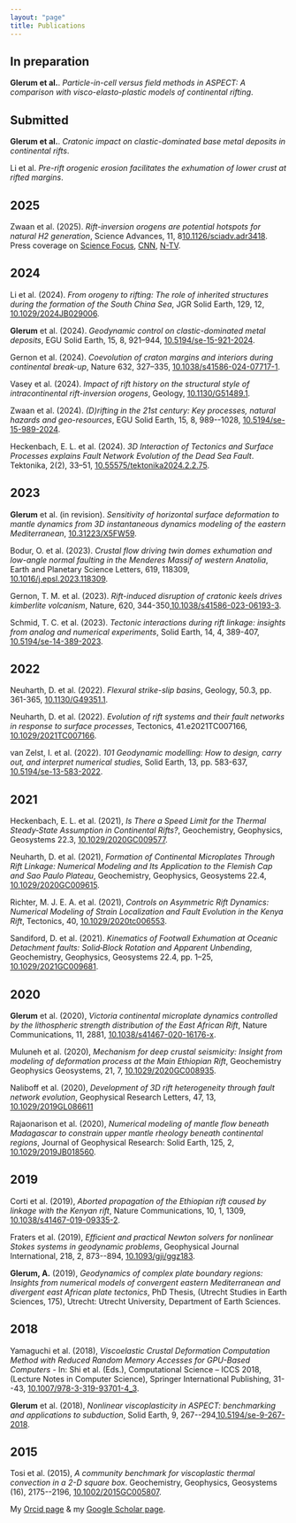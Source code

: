 ```yaml
---
layout: "page"
title: Publications
---
```


In preparation
--------------
**Glerum et al.**. *Particle-in-cell versus field methods in ASPECT: A comparison with visco-elasto-plastic models of continental rifting*.


Submitted
--------------
**Glerum et al.**. *Cratonic impact on clastic-dominated base metal deposits in continental rifts*.

Li et al. *Pre-rift orogenic erosion facilitates the exhumation of lower crust at rifted margins*.


2025
----
Zwaan et al. (2025). *Rift-inversion orogens are potential hotspots for natural H2 generation*, Science Advances, 11, 8<a href="https://doi.org/10.1126/sciadv.adr3418" target="target">10.1126/sciadv.adr3418</a>. Press coverage on <a href="https://www.sciencefocus.com/news/hydrogen-gas-mountains" target="target">Science Focus</a>, <a href="https://edition.cnn.com/2025/02/19/climate/hydrogen-reservoirs-under-mountains" target="target">CNN</a>, <a href="https://www.n-tv.de/wissen/Forscher-vermuten-Wasserstoff-Hotspots-in-Gebirgen-article25574227.html" target="target">N-TV</a>.


2024
----
Li et al. (2024). *From orogeny to rifting: The role of inherited structures during the formation of the South China Sea*, JGR Solid Earth, 129, 12, <a href="https://doi.org/10.1029/2024JB029006" target="target">10.1029/2024JB029006</a>.

**Glerum** et al. (2024). *Geodynamic control on clastic-dominated metal deposits*, EGU Solid Earth, 15, 8, 921–944, <a href="https://doi.org/10.5194/se-15-921-2024" target="target">10.5194/se-15-921-2024</a>.

Gernon et al. (2024). *Coevolution of craton margins and interiors during continental break-up*, Nature 632, 327–335, <a href="https://doi.org/10.1038/s41586-024-07717-1" target="target">10.1038/s41586-024-07717-1</a>.

Vasey et al. (2024). *Impact of rift history on the structural style of intracontinental rift-inversion orogens*, Geology, <a href="https://doi.org/10.1130/G51489.1" target="target">10.1130/G51489.1</a>. 

Zwaan et al. (2024). *(D)rifting in the 21st century: Key processes, natural hazards and geo-resources*, EGU Solid Earth, 15, 8, 989--1028, <a href="https://doi.org/10.5194/se-15-989-2024" target="target">10.5194/se-15-989-2024</a>.

Heckenbach, E. L. et al. (2024). *3D Interaction of Tectonics and Surface Processes explains Fault Network Evolution of the Dead Sea Fault*. Tektonika,  2(2), 33–51, <a href="https://doi.org/10.55575/tektonika2024.2.2.75" target="target">10.55575/tektonika2024.2.2.75</a>.


2023
----
**Glerum** et al. (in revision). *Sensitivity of horizontal surface deformation to mantle dynamics from 3D instantaneous dynamics modeling of the eastern Mediterranean*, <a href="https://doi.org/10.31223/X5FW59" target="target">10.31223/X5FW59</a>.

Bodur, O. et al. (2023). *Crustal flow driving twin domes exhumation and low-angle normal faulting in the Menderes Massif of western Anatolia*, Earth and Planetary Science Letters, 619, 118309, <a href="https://doi.org/10.1016/j.epsl.2023.118309" target="target">10.1016/j.epsl.2023.118309</a>.


Gernon, T. M. et al. (2023). *Rift-induced disruption of cratonic keels drives kimberlite volcanism*, Nature, 620, 344-350,<a href="https://doi.org/10.1038/s41586-023-06193-3" target="target">10.1038/s41586-023-06193-3</a>.

Schmid, T. C. et al. (2023). *Tectonic interactions during rift linkage: insights from analog and numerical experiments*, Solid Earth, 14, 4, 389-407, <a href="https://doi.org/10.5194/se-14-389-2023" target="target">10.5194/se-14-389-2023</a>.

2022
----
Neuharth, D. et al. (2022). *Flexural strike-slip basins*, Geology, 50.3, pp. 361-365, <a href="https://doi.org/10.1130/G49351.1" target="target">10.1130/G49351.1</a>.

Neuharth, D. et al. (2022). *Evolution of rift systems and their fault networks in response to surface processes*, Tectonics, 41.e2021TC007166, <a href="https://doi.org/10.1029/2021TC007166" target="target">10.1029/2021TC007166</a>.

van Zelst, I. et al. (2022). *101 Geodynamic modelling: How to design, carry out, and interpret
numerical studies*, Solid Earth, 13, pp. 583-637, <a href="https://doi.org/10.5194/se-13-583-2022" target="target">10.5194/se-13-583-2022</a>.

2021
----
Heckenbach, E. L. et al. (2021), *Is There a Speed Limit for the Thermal Steady‐State Assumption
in Continental Rifts?*, Geochemistry, Geophysics, Geosystems 22.3, <a href="https://doi.org/10.1029/2020GC009577" target="target">10.1029/2020GC009577</a>.

Neuharth, D. et al. (2021), *Formation of Continental Microplates Through Rift Linkage: Numerical
Modeling and Its Application to the Flemish Cap and Sao Paulo Plateau*, Geochemistry,
Geophysics, Geosystems 22.4, <a href="https://doi.org/10.1029/2020GC009615" target="target">10.1029/2020GC009615</a>.

Richter, M. J. E. A. et al. (2021), *Controls on Asymmetric Rift Dynamics: Numerical Modeling
of Strain Localization and Fault Evolution in the Kenya Rift*, Tectonics, 40, <a href="https://doi.org/10.1029/2020tc006553" target="target">10.1029/2020tc006553</a>.

Sandiford, D. et al. (2021). *Kinematics of Footwall Exhumation at Oceanic Detachment faults:
Solid‐Block Rotation and Apparent Unbending*, Geochemistry, Geophysics, Geosystems 22.4,
pp. 1–25, <a href="https://doi.org/10.1029/2021GC009681" target="target">10.1029/2021GC009681</a>.


2020
----
**Glerum** et al. (2020), *Victoria continental microplate dynamics controlled by the lithospheric strength distribution of the East African Rift*, Nature Communications, 11, 2881, <a href="https://doi.org/10.1038/s41467-020-16176-x" target="target">10.1038/s41467-020-16176-x</a>.

Muluneh et al. (2020), *Mechanism for deep crustal seismicity: Insight from modeling of deformation process at the Main Ethiopian Rift*, Geochemistry Geophysics Geosystems, 21, 7, <a href="https://doi.org/10.1029/2020GC008935" target="target">10.1029/2020GC008935</a>.

Naliboff et al. (2020), *Development of 3D rift heterogeneity through fault network evolution*, Geophysical Research Letters, 47, 13, <a href="https://doi.org/10.1029/2019GL086611" target="target">10.1029/2019GL086611</a>

Rajaonarison et al. (2020), *Numerical modeling of mantle flow beneath Madagascar to constrain upper mantle rheology beneath continental regions*, Journal of Geophysical Research: Solid Earth, 125, 2, <a href="https://doi.org/10.1029/2019JB018560" target="target">10.1029/2019JB018560</a>.


2019
----
Corti et al. (2019), *Aborted propagation of the Ethiopian rift caused by linkage with the Kenyan rift*, Nature Communications, 10, 1, 1309, <a href="https://www.nature.com/articles/s41467-019-09335-2" target="target">10.1038/s41467-019-09335-2</a>.

Fraters et al. (2019), *Efficient and practical Newton solvers for nonlinear Stokes systems in geodynamic problems*, Geophysical Journal International, 218, 2, 873--894, <a href="https://academic.oup.com/gji/article/218/2/873/5475649" target="target">10.1093/gji/ggz183</a>.

**Glerum, A.** (2019), *Geodynamics of complex plate boundary regions: Insights from numerical models of convergent eastern Mediterranean and divergent east African plate tectonics*, PhD Thesis, (Utrecht Studies in Earth Sciences, 175), Utrecht: Utrecht University, Department of Earth Sciences.


2018
----
Yamaguchi et al. (2018), *Viscoelastic Crustal Deformation Computation Method with Reduced Random Memory Accesses for GPU-Based Computers* - In: Shi et al. (Eds.), Computational Science – ICCS 2018, (Lecture Notes in Computer Science), Springer International Publishing, 31--43, <a href="https://link.springer.com/chapter/10.1007%2F978-3-319-93701-4_3" target="target">10.1007/978-3-319-93701-4_3</a>.

**Glerum** et al. (2018), *Nonlinear viscoplasticity in ASPECT: benchmarking and applications to subduction*, Solid Earth, 9, 267--294,<a href="https://www.solid-earth.net/9/267/2018/" target="target">10.5194/se-9-267-2018</a>.


2015
----
Tosi et al. (2015), *A community benchmark for viscoplastic thermal convection in a 2-D square box*. Geochemistry, Geophysics, Geosystems (16), 2175--2196, <a href="https://agupubs.onlinelibrary.wiley.com/doi/full/10.1002/2015GC005807" target="target">10.1002/2015GC005807</a>.


My [Orcid page](https://orcid.org/0000-0002-9481-1749) & my [Google Scholar page](https://scholar.google.com/citations?user=VTkh5cMAAAAJ&hl=en&inst=7240083048524121927&oi=sra).

